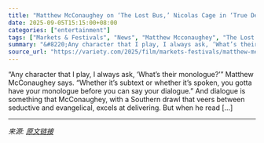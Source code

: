 ```yaml
---
title: "Matthew McConaughey on ‘The Lost Bus,’ Nicolas Cage in ‘True Detective’ and What It Will Take to Play Rust Cohle Again: ‘Fire and Originality’"
date: 2025-09-05T15:15:00+08:00
categories: ["entertainment"]
tags: ["Markets & Festivals", "News", "Matthew Mcconaughey", "The Lost Bus", "Toronto Film Festival"]
summary: "&#8220;Any character that I play, I always ask, ‘What’s their monologue?’” Matthew McConaughey says. “Whether it’s subtext or whether it’s spoken, you gotta have your monologue before you can say your"
source_url: "https://variety.com/2025/film/markets-festivals/matthew-mcconaughey-rust-cohle-nicolas-cage-true-detective-1236508482/"
---
```


&#8220;Any character that I play, I always ask, ‘What’s their monologue?’” Matthew McConaughey says. “Whether it’s subtext or whether it’s spoken, you gotta have your monologue before you can say your dialogue.” And dialogue is something that McConaughey, with a Southern drawl that veers between seductive and evangelical, excels at delivering. But when he read [&#8230;]

---

*来源: [原文链接](https://variety.com/2025/film/markets-festivals/matthew-mcconaughey-rust-cohle-nicolas-cage-true-detective-1236508482/)*
